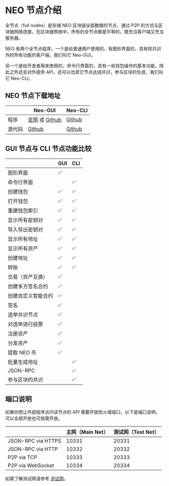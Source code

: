 # NEO 节点介绍                               

全节点（full nodes）是存储 NEO 区块链全部数据的节点，通过 P2P 的方式与区块链网络连接，在区块链网络中，所有的全节点都是平等的，既充当客户端又充当服务器。

NEO 有两个全节点程序，一个是给普通用户使用的，有图形界面的，具有除共识外的所有功能的客户端，我们叫它 Neo-GUI。

另一个是给开发者用来使用的，命令行界面的，具有一些钱包操作的基本功能，除此之外还会对外提供 API，还可以也其它节点达成共识，参与区块的生成，我们叫它 Neo-CLI。

## NEO 节点下载地址

|      | Neo-GUI                        | Neo-CLI                        |
| ---- | ---------------------------------------- | ---------------------------------------- |
| 程序   | [官网](https://www.neo.org/download) 或 [Github](https://github.com/neo-project/neo-gui/releases) | [Github](https://github.com/neo-project/neo-cli/releases) |
| 源代码  | [Github](https://github.com/neo-project/neo-gui) | [Github](https://github.com/neo-project/neo-cli) |

## GUI 节点与 CLI 节点功能比较

|           | GUI  | CLI  |
| --------- | ---- | ---- |
| 图形界面      | ✅    |      |
| 命令行界面     |      | ✅    |
| 创建钱包      | ✅    | ✅    |
| 打开钱包      | ✅    | ✅    |
| 重建钱包索引    | ✅    | ✅    |
| 显示所有密钥对   | ✅    | ✅    |
| 导入导出密钥对   | ✅    | ✅    |
| 显示所有地址    | ✅    | ✅    |
| 显示所有资产    | ✅    | ✅    |
| 创建地址      | ✅    | ✅    |
| 转账        | ✅    | ✅    |
| 交易（资产互换）  | ✅    |      |
| 创建多方签名合约  | ✅    |      |
| 创建自定义智能合约 | ✅    |      |
| 签名        | ✅    |      |
| 选举共识节点    | ✅    |      |
| 对选举进行投票   | ✅    |      |
| 注册资产      | ✅    |      |
| 分发资产      | ✅    |      |
| 提取 NEO 币     | ✅    |      |
| 批量生成地址    |      | ✅    |
| JSON-RPC  |      | ✅    |
| 参与区块的共识   |      | ✅    |

## 端口说明

如果你想让外部程序访问该节点的 API 需要开放防火墙端口，以下是端口说明，可以全部开放也可按需开放。

|                    | 主网（Main Net） | 测试网（Test Net） |
| ------------------ | ------------ | ------------- |
| JSON-RPC via HTTPS | 10331        | 20331         |
| JSON-RPC via HTTP  | 10332        | 20332         |
| P2P via TCP        | 10333        | 20333         |
| P2P via WebSocket  | 10334        | 20334         |

如需了解测试网请参考 [测试网](testnet.md)。 
